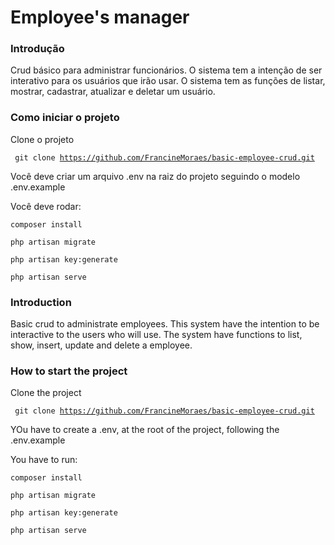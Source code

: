# Employee's manager

### Introdução

Crud básico para administrar funcionários. O sistema tem a intenção de ser interativo para os usuários que irão usar. O sistema tem as funções de listar, mostrar, cadastrar, atualizar e deletar um usuário.

### Como iniciar o projeto

Clone o projeto

<code> git clone https://github.com/FrancineMoraes/basic-employee-crud.git </code>

Você deve criar um arquivo .env na raiz do projeto seguindo o modelo .env.example

Você deve rodar: 

<code>composer install</code>

<code>php artisan migrate</code>

<code>php artisan key:generate</code>

<code>php artisan serve</code>


### Introduction

Basic crud to administrate employees. This system have the intention to be interactive to the users who will use. The system have functions to list, show, insert, update and delete a employee.


### How to start the project

Clone the project

<code> git clone https://github.com/FrancineMoraes/basic-employee-crud.git </code>

YOu have to create a .env, at the root of the project, following the .env.example

You have to run: 

<code>composer install</code>

<code>php artisan migrate</code>

<code>php artisan key:generate</code>

<code>php artisan serve</code>
